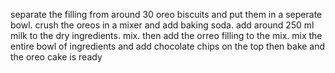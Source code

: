 separate the filling from around 30 oreo biscuits and put them in a seperate bowl.
crush the oreos in a mixer and add baking soda.
add around 250 ml milk to the dry ingredients.
mix.
then add the orreo filling to the mix.
mix the entire bowl of ingredients and add chocolate chips on the top 
then bake and the oreo cake is ready 